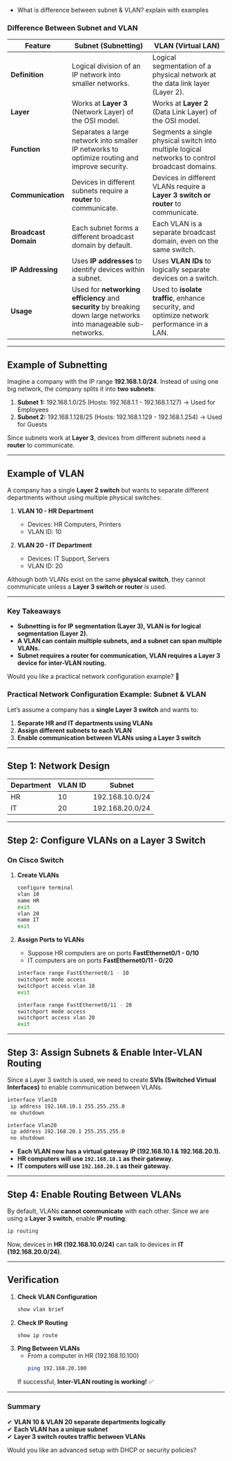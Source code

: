 - What is difference between subnet & VLAN? explain with examples


### Difference Between **Subnet** and **VLAN**

| Feature        | Subnet (Subnetting) | VLAN (Virtual LAN) |
|---------------|------------------|----------------|
| **Definition** | Logical division of an IP network into smaller networks. | Logical segmentation of a physical network at the data link layer (Layer 2). |
| **Layer** | Works at **Layer 3** (Network Layer) of the OSI model. | Works at **Layer 2** (Data Link Layer) of the OSI model. |
| **Function** | Separates a large network into smaller IP networks to optimize routing and improve security. | Segments a single physical switch into multiple logical networks to control broadcast domains. |
| **Communication** | Devices in different subnets require a **router** to communicate. | Devices in different VLANs require a **Layer 3 switch or router** to communicate. |
| **Broadcast Domain** | Each subnet forms a different broadcast domain by default. | Each VLAN is a separate broadcast domain, even on the same switch. |
| **IP Addressing** | Uses **IP addresses** to identify devices within a subnet. | Uses **VLAN IDs** to logically separate devices on a switch. |
| **Usage** | Used for **networking efficiency** and **security** by breaking down large networks into manageable sub-networks. | Used to **isolate traffic**, enhance security, and optimize network performance in a LAN. |

---

## **Example of Subnetting**
Imagine a company with the IP range **192.168.1.0/24**. Instead of using one big network, the company splits it into **two subnets**:

1. **Subnet 1:** 192.168.1.0/25 (Hosts: 192.168.1.1 - 192.168.1.127) → Used for Employees  
2. **Subnet 2:** 192.168.1.128/25 (Hosts: 192.168.1.129 - 192.168.1.254) → Used for Guests  

Since subnets work at **Layer 3**, devices from different subnets need a **router** to communicate.

---

## **Example of VLAN**
A company has a single **Layer 2 switch** but wants to separate different departments without using multiple physical switches:

1. **VLAN 10 - HR Department**
   - Devices: HR Computers, Printers
   - VLAN ID: 10  

2. **VLAN 20 - IT Department**
   - Devices: IT Support, Servers
   - VLAN ID: 20  

Although both VLANs exist on the same **physical switch**, they cannot communicate unless a **Layer 3 switch or router** is used.

---

### **Key Takeaways**
- **Subnetting is for IP segmentation (Layer 3), VLAN is for logical segmentation (Layer 2).**
- **A VLAN can contain multiple subnets, and a subnet can span multiple VLANs.**
- **Subnet requires a router for communication, VLAN requires a Layer 3 device for inter-VLAN routing.**

Would you like a practical network configuration example? 🚀

### **Practical Network Configuration Example: Subnet & VLAN**  

Let’s assume a company has a **single Layer 3 switch** and wants to:  
1. **Separate HR and IT departments using VLANs**  
2. **Assign different subnets to each VLAN**  
3. **Enable communication between VLANs using a Layer 3 switch**  

---

## **Step 1: Network Design**
| Department | VLAN ID | Subnet |
|------------|---------|----------------|
| HR | 10 | 192.168.10.0/24 |
| IT | 20 | 192.168.20.0/24 |

---

## **Step 2: Configure VLANs on a Layer 3 Switch**
### **On Cisco Switch**
1. **Create VLANs**
   ```sh
   configure terminal
   vlan 10
   name HR
   exit
   vlan 20
   name IT
   exit
   ```

2. **Assign Ports to VLANs**
   - Suppose HR computers are on ports **FastEthernet0/1 - 0/10**  
   - IT computers are on ports **FastEthernet0/11 - 0/20**  
   
   ```sh
   interface range FastEthernet0/1 - 10
   switchport mode access
   switchport access vlan 10
   exit

   interface range FastEthernet0/11 - 20
   switchport mode access
   switchport access vlan 20
   exit
   ```

---

## **Step 3: Assign Subnets & Enable Inter-VLAN Routing**
Since a Layer 3 switch is used, we need to create **SVIs (Switched Virtual Interfaces)** to enable communication between VLANs.

```sh
interface Vlan10
 ip address 192.168.10.1 255.255.255.0
 no shutdown

interface Vlan20
 ip address 192.168.20.1 255.255.255.0
 no shutdown
```
- **Each VLAN now has a virtual gateway IP (192.168.10.1 & 192.168.20.1).**  
- **HR computers will use `192.168.10.1` as their gateway.**  
- **IT computers will use `192.168.20.1` as their gateway.**

---

## **Step 4: Enable Routing Between VLANs**
By default, VLANs **cannot communicate** with each other. Since we are using a **Layer 3 switch**, enable **IP routing**:

```sh
ip routing
```

Now, devices in **HR (192.168.10.0/24)** can talk to devices in **IT (192.168.20.0/24)**.

---

## **Verification**
1. **Check VLAN Configuration**  
   ```sh
   show vlan brief
   ```
2. **Check IP Routing**  
   ```sh
   show ip route
   ```
3. **Ping Between VLANs**  
   - From a computer in HR (192.168.10.100)  
     ```sh
     ping 192.168.20.100
     ```
   If successful, **Inter-VLAN routing is working!** ✅

---

### **Summary**
✔ **VLAN 10 & VLAN 20 separate departments logically**  
✔ **Each VLAN has a unique subnet**  
✔ **Layer 3 switch routes traffic between VLANs**  

Would you like an advanced setup with DHCP or security policies?
